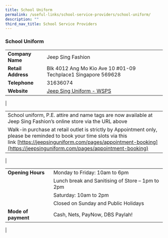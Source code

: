 ```yaml
---
title: School Uniform
permalink: /useful-links/school-service-providers/school-uniform/
description: ""
third_nav_title: School Service Providers
---
```

### **School Uniform**

|  |  |
|---|---|
| **Company Name** | Jeep Sing Fashion |
| **Retail Address** | Blk 4012 Ang Mo Kio Ave 10 #01-09 Techplace1 Singapore 569628 |
| **Telephone** | 31636074 |
| **Website** | [Jeep Sing Uniform - WSPS](https://jeepsinguniform.com/collections/white-sands-primary-school) |
|

|  |
|---|
| School uniform, P.E. attire and name tags are now available at Jeep Sing Fashion’s online store via the URL above |
| Walk-in purchase at retail outlet is strictly by Appointment only, please be reminded to book your time slots via this link [https://jeepsinguniform.com/pages/appointment-booking](https://jeepsinguniform.com/pages/appointment-booking) |
|

|  |  |
|---|---|
| **Opening Hours** | Monday to Friday: 10am to 6pm  |
|   | Lunch break and Sanitising of Store – 1pm to 2pm  |
|   | Saturday: 10am to 2pm  |
|   | Closed on Sunday and Public Holidays  |
| **Mode of payment** | Cash, Nets, PayNow, DBS Paylah!  |
|

